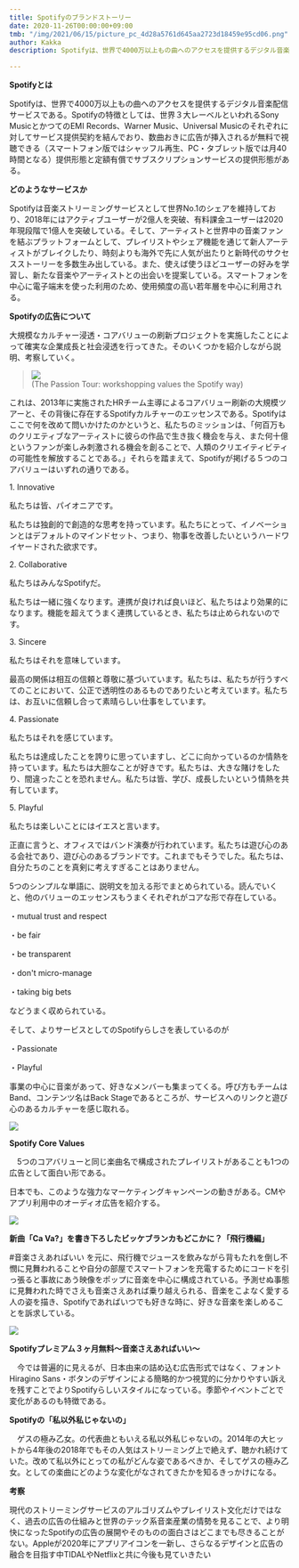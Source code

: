 ```yaml
---
title: Spotifyのブランドストーリー
date: 2020-11-26T00:00:00+09:00
tmb: "/img/2021/06/15/picture_pc_4d28a5761d645aa2723d18459e95cd06.png"
author: Kakka
description: Spotifyは、世界で4000万以上もの曲へのアクセスを提供するデジタル音楽配信サービスである。そんなSpotifyのブランドストーリーを考えてみようと思う。

---
```

**Spotifyとは**

Spotifyは、世界で4000万以上もの曲へのアクセスを提供するデジタル音楽配信サービスである。Spotifyの特徴としては、世界３大レーベルといわれるSony MusicとかつてのEMI Records、Warner Music、Universal Musicのそれぞれに対してサービス提供契約を結んでおり、数曲おきに広告が挿入されるが無料で視聴できる（スマートフォン版ではシャッフル再生、PC・タブレット版では月40時間となる）提供形態と定額有償でサブスクリプションサービスの提供形態がある。

**どのようなサービスか**

Spotifyは音楽ストリーミングサービスとして世界No.1のシェアを維持しており、2018年にはアクティブユーザーが2億人を突破、有料課金ユーザーは2020年現段階で1億人を突破している。そして、アーティストと世界中の音楽ファンを結ぶプラットフォームとして、プレイリストやシェア機能を通じて新人アーティストがブレイクしたり、時刻よりも海外で先に人気が出たりと新時代のサクセスストーリーを多数生み出している。また、使えば使うほどユーザーの好みを学習し、新たな音楽やアーティストとの出会いを提案している。スマートフォンを中心に電子端末を使った利用のため、使用頻度の高い若年層を中心に利用される。

**Spotifyの広告について**

大規模なカルチャー浸透・コアバリューの刷新プロジェクトを実施したことによって確実な企業成長と社会浸透を行ってきた。そのいくつかを紹介しながら説明、考察していく。

> ![](/img/2021/06/15/picture_pc_4d28a5761d645aa2723d18459e95cd06.png)  
> (The Passion Tour: workshopping values the Spotify way)

これは、2013年に実施されたHRチーム主導によるコアバリュー刷新の大規模ツアーと、その背後に存在するSpotifyカルチャーのエッセンスである。Spotifyはここで何を改めて問いかけたのかというと、私たちのミッションは、「何百万ものクリエティブなアーティストに彼らの作品で生き抜く機会を与え、また何十億というファンが楽しみ刺激される機会を創ることで、人類のクリエイティビティの可能性を解放することである。」それらを踏まえて、Spotifyが掲げる５つのコアバリューはいずれの通りである。

1\. Innovative

私たちは皆、パイオニアです。

私たちは独創的で創造的な思考を持っています。私たちにとって、イノベーションとはデフォルトのマインドセット、つまり、物事を改善したいというハードワイヤードされた欲求です。

2\. Collaborative

私たちはみんなSpotifyだ。

私たちは一緒に強くなります。連携が良ければ良いほど、私たちはより効果的になります。機能を超えてうまく連携しているとき、私たちは止められないのです。

3\. Sincere

私たちはそれを意味しています。

最高の関係は相互の信頼と尊敬に基づいています。私たちは、私たちが行うすべてのことにおいて、公正で透明性のあるものでありたいと考えています。私たちは、お互いに信頼し合って素晴らしい仕事をしています。

4\. Passionate

私たちはそれを感じています。

私たちは達成したことを誇りに思っていますし、どこに向かっているのか情熱を持っています。私たちは大胆なことが好きです。私たちは、大きな賭けをしたり、間違ったことを恐れません。私たちは皆、学び、成長したいという情熱を共有しています。

5\. Playful

私たちは楽しいことにはイエスと言います。

正直に言うと、オフィスではバンド演奏が行われています。私たちは遊び心のある会社であり、遊び心のあるブランドです。これまでもそうでした。私たちは、自分たちのことを真剣に考えすぎることはありません。

5つのシンプルな単語に、説明文を加える形でまとめられている。読んでいくと、他のバリューのエッセンスもうまくそれぞれがコアな形で存在している。

・mutual trust and respect

・be fair

・be transparent

・don't micro-manage

・taking big bets

などうまく収められている。

そして、よりサービスとしてのSpotifyらしさを表しているのが

・Passionate

・Playful

事業の中心に音楽があって、好きなメンバーも集まってくる。呼び方もチームはBand、コンテンツ名はBack Stageであるところが、サービスへのリンクと遊び心のあるカルチャーを感じ取れる。

![](/img/2021/06/15/picture_pc_224e771bf763a9e44a86ee389213d561.png)

**Spotify Core Values**

　5つのコアバリューと同じ楽曲名で構成されたプレイリストがあることも1つの広告として面白い形である。

日本でも、このような強力なマーケティングキャンペーンの動きがある。CMやアプリ利用中のオーディオ広告を紹介する。

![](/img/2021/06/15/2020-07-17-23-36-52.png)

**新曲「Ca Va?」を書き下ろしたビッケブランカもどこかに？「飛行機編」**

\#音楽さえあればいい を元に、飛行機でジュースを飲みながら背もたれを倒し不憫に見舞われることや自分の部屋でスマートフォンを充電するためにコードを引っ張ると事故にあう映像をポップに音楽を中心に構成されている。予測せぬ事態に見舞われた時でさえも音楽さえあれば乗り越えられる、音楽をこよなく愛する人の姿を描き、Spotifyであればいつでも好きな時に、好きな音楽を楽しめることを訴求している。

![](/img/2021/06/15/picture_pc_ffb406ae678210412c9321ee34d95a33.png)

**Spotifyプレミアム３ヶ月無料〜音楽さえあればいい〜**

　今では普遍的に見えるが、日本由来の詰め込む広告形式ではなく、フォントHiragino Sans・ボタンのデザインによる簡略的かつ視覚的に分かりやすい訴えを残すことでよりSpotifyらしいスタイルになっている。季節やイベントごとで変化があるのも特徴である。​

**Spotifyの「私以外私じゃないの」**

　ゲスの極み乙女。の代表曲ともいえる私以外私じゃないの。2014年の大ヒットから4年後の2018年でもその人気はストリーミング上で絶えず、聴かれ続けていた。改めて私以外にとっての私がどんな姿であるべきか、そしてゲスの極み乙女。としての楽曲にどのような変化がなされてきたかを知るきっかけになる。

**考察**

現代のストリーミングサービスのアルゴリズムやプレイリスト文化だけではなく、過去の広告の仕組みと世界のテック系音楽産業の情勢を見ることで、より明快になったSpotifyの広告の展開やそのものの面白さはどこまでも尽きることがない。Appleが2020年にアプリアイコンを一新し、さらなるデザインと広告の融合を目指す中TIDALやNetflixと共に今後も見ていきたい